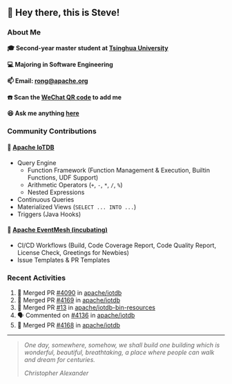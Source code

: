 ## 👋 Hey there, this is Steve!

### About Me

**🎓 Second-year master student at [Tsinghua University](https://www.tsinghua.edu.cn/)**

**💻 Majoring in Software Engineering**

**📫 Email: rong@apache.org**

**☎️ Scan the [WeChat QR code](https://github.com/SteveYurongSu/SteveYurongSu/issues/1) to add me**

**😆 Ask me anything <a href="https://github.com/SteveYurongSu/SteveYurongSu/issues">here</a>**

### Community Contributions

#### 🚀 [Apache IoTDB](https://github.com/apache/iotdb/pulls?q=is%3Apr+author%3ASteveYurongSu)

- Query Engine
  - Function Framework (Function Management & Execution, Builtin Functions, UDF Support)
  - Arithmetic Operators (`+`, `-`, `*`, `/`, `%`)
  - Nested Expressions
- Continuous Queries
- Materialized Views (`SELECT ... INTO ...`)
- Triggers (Java Hooks)

#### 🚀 [Apache EventMesh (incubating)](https://github.com/apache/incubator-eventmesh/pulls?q=is%3Apr+author%3ASteveYurongSu)

- CI/CD Workflows (Build, Code Coverage Report, Code Quality Report, License Check, Greetings for Newbies)
- Issue Templates & PR Templates 

### Recent Activities
<!--START_SECTION:activity-->

1. 🎉 Merged PR [#4090](https://github.com/apache/iotdb/pull/4090) in [apache/iotdb](https://github.com/apache/iotdb)
2. 🎉 Merged PR [#4169](https://github.com/apache/iotdb/pull/4169) in [apache/iotdb](https://github.com/apache/iotdb)
3. 🎉 Merged PR [#13](https://github.com/apache/iotdb-bin-resources/pull/13) in [apache/iotdb-bin-resources](https://github.com/apache/iotdb-bin-resources)
4. 🗣 Commented on [#4136](https://github.com/apache/iotdb/issues/4136) in [apache/iotdb](https://github.com/apache/iotdb)
5. 🎉 Merged PR [#4168](https://github.com/apache/iotdb/pull/4168) in [apache/iotdb](https://github.com/apache/iotdb)
<!--END_SECTION:activity-->

---

> *One day, somewhere, somehow, we shall build one building which is wonderful, beautiful, breathtaking, a place where people can walk and dream for centuries.*
>
> *Christopher Alexander*
